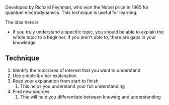 Developed by Richard Feynman, who won the Nobel price in 1965 for quantum electrodynamics. This technique is useful for learning. 

The idea here is

- If you truly understand a specific topic, you should be able to explain the whole topic to a beginner. If you aren't able to, there are gaps in your knowledge

## Technique
1. Identify the topic/area of interest that you want to understand 
2. Use simple & clear explanation
3. Read your explanation from start to finish
	1. This helps you understand your full understanding
4. Find new sources
	1. This will help you differentiate between knowing and understanding

